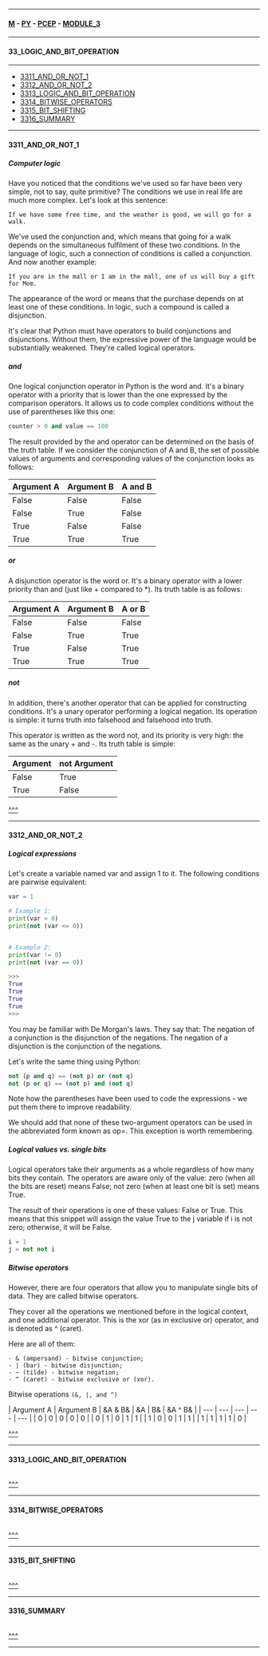 
---

#### [M](https://github.com/ttltrk/TTT/blob/master/menu.md) - [PY](https://github.com/ttltrk/TTT/blob/master/PY/PY.md) - [PCEP](https://github.com/ttltrk/TTT/blob/master/PY/PCEP/PCEP.md) - [MODULE_3](https://github.com/ttltrk/TTT/blob/master/PY/PCEP/MODULE_3/MODULE_3.md)

---

#### 33_LOGIC_AND_BIT_OPERATION

---

* [3311_AND_OR_NOT_1](#3311_AND_OR_NOT_1)
* [3312_AND_OR_NOT_2](#3312_AND_OR_NOT_2)
* [3313_LOGIC_AND_BIT_OPERATION](#3313_LOGIC_AND_BIT_OPERATION)
* [3314_BITWISE_OPERATORS](#3314_BITWISE_OPERATORS)
* [3315_BIT_SHIFTING](#3315_BIT_SHIFTING)
* [3316_SUMMARY](#3316_SUMMARY)

---

#### 3311_AND_OR_NOT_1

##### Computer logic

Have you noticed that the conditions we've used so far have been very simple, not to say, quite primitive? The conditions we use in real life are much more complex. Let's look at this sentence:

```
If we have some free time, and the weather is good, we will go for a walk.
```

We've used the conjunction and, which means that going for a walk depends on the simultaneous fulfilment of these two conditions. In the language of logic, such a connection of conditions is called a conjunction. And now another example:

```
If you are in the mall or I am in the mall, one of us will buy a gift for Mom.
```

The appearance of the word or means that the purchase depends on at least one of these conditions. In logic, such a compound is called a disjunction.

It's clear that Python must have operators to build conjunctions and disjunctions. Without them, the expressive power of the language would be substantially weakened. They're called logical operators.

##### and

One logical conjunction operator in Python is the word and. It's a binary operator with a priority that is lower than the one expressed by the comparison operators. It allows us to code complex conditions without the use of parentheses like this one:

```py
counter > 0 and value == 100
```

The result provided by the and operator can be determined on the basis of the truth table.
If we consider the conjunction of A and B, the set of possible values of arguments and corresponding values of the conjunction looks as follows:

| Argument A | Argument B | A and B |
| --- | --- | --- |
| False | False | False |
| False	| True	| False |
| True	| False	| False |
| True	| True	| True |

##### or

A disjunction operator is the word or. It's a binary operator with a lower priority than and (just like + compared to *). Its truth table is as follows:

| Argument A	| Argument B	| A or B |
| --- | --- | --- |
| False |	False	| False |
| False	| True	| True |
| True	| False	| True |
| True	| True	| True |

##### not

In addition, there's another operator that can be applied for constructing conditions. It's a unary operator performing a logical negation. Its operation is simple: it turns truth into falsehood and falsehood into truth.

This operator is written as the word not, and its priority is very high: the same as the unary + and -. Its truth table is simple:

| Argument	| not Argument |
| --- | --- |
| False	| True |
| True |	False |

[^^^](#33_LOGIC_AND_BIT_OPERATION)

---

#### 3312_AND_OR_NOT_2

##### Logical expressions

Let's create a variable named var and assign 1 to it. The following conditions are pairwise equivalent:

```py
var = 1

# Example 1:
print(var > 0)
print(not (var <= 0))


# Example 2:
print(var != 0)
print(not (var == 0))

>>>
True
True
True
True
>>>
```

You may be familiar with De Morgan's laws. They say that:
The negation of a conjunction is the disjunction of the negations.
The negation of a disjunction is the conjunction of the negations.

Let's write the same thing using Python:

```py
not (p and q) == (not p) or (not q)
not (p or q) == (not p) and (not q)
```

Note how the parentheses have been used to code the expressions - we put them there to improve readability.

We should add that none of these two-argument operators can be used in the abbreviated form known as op=. This exception is worth remembering.

##### Logical values vs. single bits

Logical operators take their arguments as a whole regardless of how many bits they contain. The operators are aware only of the value: zero (when all the bits are reset) means False; not zero (when at least one bit is set) means True.

The result of their operations is one of these values: False or True. This means that this snippet will assign the value True to the j variable if i is not zero; otherwise, it will be False.

```py
i = 1
j = not not i
```

##### Bitwise operators

However, there are four operators that allow you to manipulate single bits of data. They are called bitwise operators.

They cover all the operations we mentioned before in the logical context, and one additional operator. This is the xor (as in exclusive or) operator, and is denoted as ^ (caret).

Here are all of them:

```
- & (ampersand) - bitwise conjunction;
- | (bar) - bitwise disjunction;
- ~ (tilde) - bitwise negation;
- ^ (caret) - bitwise exclusive or (xor).
```

Bitwise operations ```(&, |, and ^)```

| Argument A	| Argument B	| &A & B& |	 &A | B& |	&A ^ B& |
| --- | --- | --- | --- | --- |
| 0 | 0 |	0 |	0 |	0 |
| 0 |	1	| 0	| 1	| 1 |
| 1	| 0	| 0	| 1	| 1 |
| 1	| 1 |	1 |	1 |	0 |

[^^^](#33_LOGIC_AND_BIT_OPERATION)

---

#### 3313_LOGIC_AND_BIT_OPERATION

```

```

[^^^](#33_LOGIC_AND_BIT_OPERATION)

---

#### 3314_BITWISE_OPERATORS

```

```

[^^^](#33_LOGIC_AND_BIT_OPERATION)

---

#### 3315_BIT_SHIFTING

```

```

[^^^](#33_LOGIC_AND_BIT_OPERATION)

---

#### 3316_SUMMARY

```

```

[^^^](#33_LOGIC_AND_BIT_OPERATION)

---
